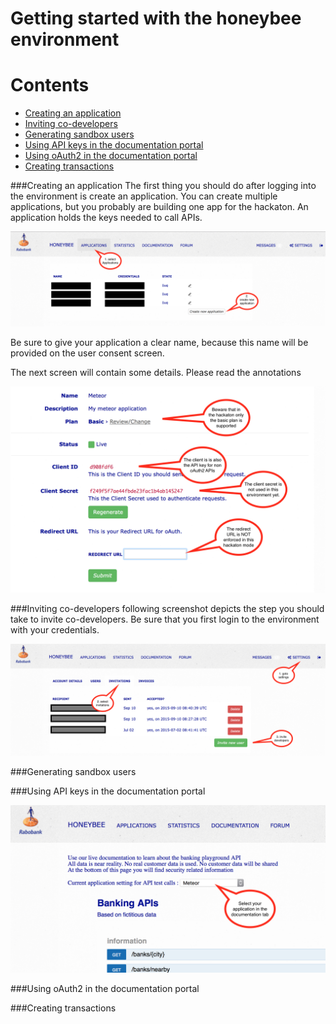# Getting started with the honeybee environment

# Contents
- [Creating an application](###creating-an-application)
- [Inviting co-developers](###Inviting-co-developers)
- [Generating sandbox users](###generating-sandbox-users)
- [Using API keys in the documentation portal](###Using-API-keys-in-the-documentation-portal)
- [Using oAuth2 in the documentation portal](###using-oauth2-in-the-documentation-portal)
- [Creating transactions](###creating-transactions)

###Creating an application
The first thing you should do after logging into the environment is create an application. You can create multiple applications, but you probably are building one app for the hackaton. An application holds the keys needed to call APIs.

![Ripple Network](images/applications1.png)

Be sure to give your application a clear name, because this name will be provided on the user consent screen.

The next screen will contain some details. Please read the annotations

![Ripple Network](images/applications2.png)

###Inviting co-developers
following screenshot depicts the step you should take to invite co-developers. Be sure that you first login to the environment with your credentials.

![Ripple Network](images/invitations.png)


###Generating sandbox users

###Using API keys in the documentation portal

![Ripple Network](images/documentation1.png)


###Using oAuth2 in the documentation portal

###Creating transactions
